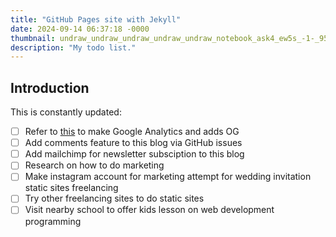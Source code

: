 ```yaml
---
title: "GitHub Pages site with Jekyll"
date: 2024-09-14 06:37:18 -0000
thumbnail: undraw_undraw_undraw_undraw_undraw_notebook_ask4_ew5s_-1-_954q_-1-_yoow_-1-_n5mm.svg
description: "My todo list."
---
```


## Introduction

This is constantly updated:

- [ ] Refer to <a href="https://github.com/barryclark/jekyll-now/tree/master" target="_blank">this</a> to make Google Analytics and adds OG
- [ ] Add comments feature to this blog via GitHub issues
- [ ] Add mailchimp for newsletter subsciption to this blog
- [ ] Research on how to do marketing
- [ ] Make instagram account for marketing attempt for wedding invitation static sites freelancing
- [ ] Try other freelancing sites to do static sites
- [ ] Visit nearby school to offer kids lesson on web development programming